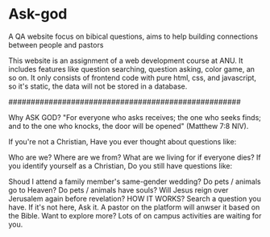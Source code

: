 # Ask-god

A QA website focus on bibical questions, aims to help building connections between people and pastors

This website is an assignment of a web development course at ANU.
It includes features like question searching, question asking, color game, an so on.
It only consists of frontend code with pure html, css, and javascript, so it's static, the data will not be stored in a database.

####################################################

Why ASK GOD?
"For everyone who asks receives; the one who seeks finds; and to the one who knocks, the door will be opened" (Matthew 7:8 NIV).

If you're not a Christian, Have you ever thought about questions like:

Who are we?
Where are we from?
What are we living for if everyone dies?
If you identify yourself as a Christian, Do you still have questions like:

Shoud I attend a family member's same-gender wedding?
Do pets / animals go to Heaven? Do pets / animals have souls?
Will Jesus reign over Jerusalem again before revelation?
HOW IT WORKS?
Search a question you have.
If it's not here, Ask it.
A pastor on the platform will anwser it based on the Bible.
Want to explore more? Lots of on campus activities are waiting for you.

